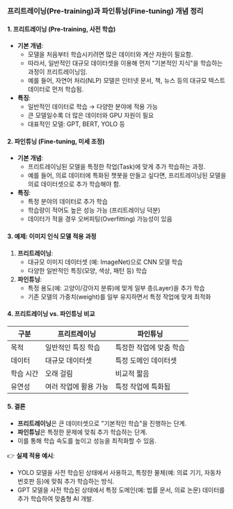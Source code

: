 ### **프리트레이닝(Pre-training)과 파인튜닝(Fine-tuning) 개념 정리**

#### **1. 프리트레이닝 (Pre-training, 사전 학습)**

- **기본 개념**:
    - 모델을 처음부터 학습시키려면 많은 데이터와 계산 자원이 필요함.
    - 따라서, 일반적인 대규모 데이터셋을 이용해 먼저 "기본적인 지식"을 학습하는 과정이 프리트레이닝임.
    - 예를 들어, 자연어 처리(NLP) 모델은 인터넷 문서, 책, 뉴스 등의 대규모 텍스트 데이터로 먼저 학습됨.
- **특징**:
    - 일반적인 데이터로 학습 → 다양한 분야에 적용 가능
    - 큰 모델일수록 더 많은 데이터와 GPU 자원이 필요
    - 대표적인 모델: GPT, BERT, YOLO 등

#### **2. 파인튜닝 (Fine-tuning, 미세 조정)**

- **기본 개념**:
    - 프리트레이닝된 모델을 특정한 작업(Task)에 맞게 추가 학습하는 과정.
    - 예를 들어, 의료 데이터에 특화된 챗봇을 만들고 싶다면, 프리트레이닝된 모델을 의료 데이터셋으로 추가 학습해야 함.
- **특징**:
    - 특정 분야의 데이터로 추가 학습
    - 학습량이 적어도 높은 성능 가능 (프리트레이닝 덕분)
    - 데이터가 적을 경우 오버피팅(Overfitting) 가능성이 있음

#### **3. 예제: 이미지 인식 모델 적용 과정**

1. **프리트레이닝**:
    - 대규모 이미지 데이터셋 (예: ImageNet)으로 CNN 모델 학습
    - 다양한 일반적인 특징(모양, 색상, 패턴 등) 학습
2. **파인튜닝**:
    - 특정 용도(예: 고양이/강아지 분류)에 맞게 일부 층(Layer)을 추가 학습
    - 기존 모델의 가중치(weight)를 일부 유지하면서 특정 작업에 맞게 최적화

#### **4. 프리트레이닝 vs. 파인튜닝 비교**

|구분|프리트레이닝|파인튜닝|
|---|---|---|
|목적|일반적인 특징 학습|특정한 작업에 맞춤 학습|
|데이터|대규모 데이터셋|특정 도메인 데이터셋|
|학습 시간|오래 걸림|비교적 짧음|
|유연성|여러 작업에 활용 가능|특정 작업에 특화됨|

#### **5. 결론**

- **프리트레이닝**은 큰 데이터셋으로 "기본적인 학습"을 진행하는 단계.
- **파인튜닝**은 특정한 문제에 맞춰 추가 학습하는 단계.
- 이를 통해 학습 속도를 높이고 성능을 최적화할 수 있음.

👉 **실제 적용 예시**:

- YOLO 모델을 사전 학습된 상태에서 사용하고, 특정한 물체(예: 의료 기기, 자동차 번호판 등)에 맞춰 추가 학습하는 방식.
- GPT 모델을 사전 학습된 상태에서 특정 도메인(예: 법률 문서, 의료 논문) 데이터를 추가 학습하여 맞춤형 AI 개발.